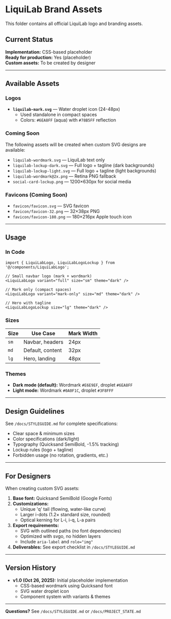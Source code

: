 # LiquiLab Brand Assets

This folder contains all official LiquiLab logo and branding assets.

## Current Status

**Implementation:** CSS-based placeholder  
**Ready for production:** Yes (placeholder)  
**Custom assets:** To be created by designer

---

## Available Assets

### Logos

- **`liquilab-mark.svg`** — Water droplet icon (24-48px)
  - Used standalone in compact spaces
  - Colors: `#6EA8FF` (aqua) with `#78B5FF` reflection

### Coming Soon

The following assets will be created when custom SVG designs are available:

- `liquilab-wordmark.svg` — LiquiLab text only
- `liquilab-lockup-dark.svg` — Full logo + tagline (dark backgrounds)
- `liquilab-lockup-light.svg` — Full logo + tagline (light backgrounds)
- `liquilab-wordmark@2x.png` — Retina PNG fallback
- `social-card-lockup.png` — 1200×630px for social media

### Favicons (Coming Soon)

- `favicon/favicon.svg` — SVG favicon
- `favicon/favicon-32.png` — 32×38px PNG
- `favicon/favicon-180.png` — 180×216px Apple touch icon

---

## Usage

### In Code

```tsx
import { LiquiLabLogo, LiquiLabLogoLockup } from '@/components/LiquiLabLogo';

// Small navbar logo (mark + wordmark)
<LiquiLabLogo variant="full" size="sm" theme="dark" />

// Mark only (compact spaces)
<LiquiLabLogo variant="mark-only" size="md" theme="dark" />

// Hero with tagline
<LiquiLabLogoLockup size="lg" theme="dark" />
```

### Sizes

| Size | Use Case | Mark Width |
|------|----------|------------|
| `sm` | Navbar, headers | 24px |
| `md` | Default, content | 32px |
| `lg` | Hero, landing | 48px |

### Themes

- **Dark mode (default):** Wordmark `#E6E9EF`, droplet `#6EA8FF`
- **Light mode:** Wordmark `#0A0F1C`, droplet `#3F8FFF`

---

## Design Guidelines

See `/docs/STYLEGUIDE.md` for complete specifications:

- Clear space & minimum sizes
- Color specifications (dark/light)
- Typography (Quicksand SemiBold, -1.5% tracking)
- Lockup rules (logo + tagline)
- Forbidden usage (no rotation, gradients, etc.)

---

## For Designers

When creating custom SVG assets:

1. **Base font:** Quicksand SemiBold (Google Fonts)
2. **Customizations:**
   - Unique 'q' tail (flowing, water-like curve)
   - Larger i-dots (1.2× standard size, rounded)
   - Optical kerning for L-i, i-q, L-a pairs
3. **Export requirements:**
   - SVG with outlined paths (no font dependencies)
   - Optimized with svgo, no hidden layers
   - Include `aria-label` and `role="img"`
4. **Deliverables:** See export checklist in `/docs/STYLEGUIDE.md`

---

## Version History

- **v1.0 (Oct 26, 2025):** Initial placeholder implementation
  - CSS-based wordmark using Quicksand font
  - SVG water droplet icon
  - Component system with variants & themes

---

**Questions?** See `/docs/STYLEGUIDE.md` or `/docs/PROJECT_STATE.md`

